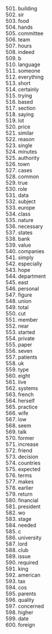 
501. building
502. sir
503. food
504. hands
505. committee
506. team
507. hours
508. indeed
509. b
510. language
511. someone
512. everything
513. short
514. certainly
515. trying
516. based
517. section
518. saying
519. lot
520. price
521. similar
522. reason
523. single
524. minutes
525. authority
526. town
527. cases
528. common
529. true
530. role
531. data
532. subject
533. europe
534. class
535. nature
536. necessary
537. states
538. bank
539. value
540. companies
541. simply
542. especially
543. hope
544. department
545. east
546. personal
547. figure
548. union
549. total
550. cut
551. member
552. near
553. started
554. private
555. paper
556. seven
557. patients
558. uk
559. type
560. eight
561. live
562. systems
563. french
564. herself
565. practice
566. wife
567. low
568. seem
569. talk
570. former
571. increase
572. friend
573. decision
574. countries
575. expected
576. terms
577. makes
578. earlier
579. return
580. financial
581. president
582. wo
583. stage
584. needed
585. c
586. university
587. lord
588. club
589. issue
590. required
591. king
592. american
593. tax
594. cos
595. parents
596. quality
597. concerned
598. higher
599. date
600. foreign